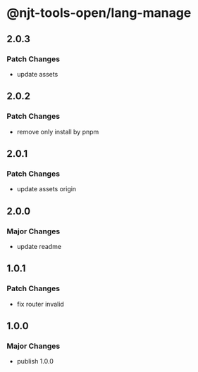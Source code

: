 # @njt-tools-open/lang-manage

## 2.0.3

### Patch Changes

- update assets

## 2.0.2

### Patch Changes

- remove only install by pnpm

## 2.0.1

### Patch Changes

- update assets origin

## 2.0.0

### Major Changes

- update readme

## 1.0.1

### Patch Changes

- fix router invalid

## 1.0.0

### Major Changes

- publish 1.0.0
